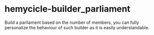 # hemycicle-builder_parliament
Build a parliament based on the number of members, you can fully personalize the behaviour of such builder as it is easily understandable.
